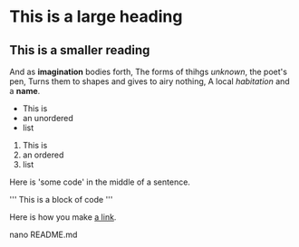 # This is a large heading

## This is a smaller reading

And as **imagination** bodies forth,
The forms of thihgs *unknown*, the poet's pen,
Turns them to shapes and gives to airy nothing,
A local *habitation* and a **name**.

- This is
- an unordered
- list

1. This is
2. an ordered
3. list

Here is 'some code' in the middle of a sentence.

'''
This is
a block
of code
'''

Here is how you make [a link](https://www.wikipedia.org/).

nano README.md
